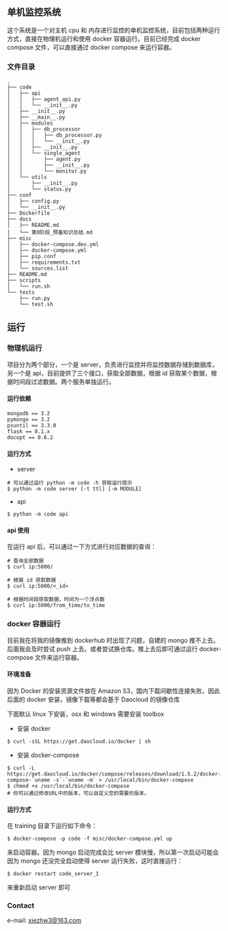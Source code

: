 ## 单机监控系统
这个系统是一个对主机 cpu 和 内存进行监控的单机监控系统，目前包括两种运行方式，直接在物理机运行和使用 docker 容器运行。目前已经完成 docker compose 文件，可以直接通过 docker compose 来运行容器。

### 文件目录

    .
    ├── code
    │   ├── api
    │   │   ├── agent_api.py
    │   │   └── __init__.py
    │   ├── __init__.py
    │   ├── __main__.py
    │   ├── modules
    │   │   ├── db_processor
    │   │   │   ├── db_processor.py
    │   │   │   └── __init__.py
    │   │   ├── __init__.py
    │   │   └── single_agent
    │   │       ├── agent.py
    │   │       ├── __init__.py
    │   │       └── monitor.py
    │   └── utils
    │       ├── __init__.py
    │       └── status.py
    ├── conf
    │   ├── config.py
    │   └── __init__.py
    ├── Dockerfile
    ├── docs
    │   ├── README.md
    │   └── 第0阶段_预备知识总结.md
    ├── misc
    │   ├── docker-compose.dev.yml
    │   ├── docker-compose.yml
    │   ├── pip.conf
    │   ├── requirements.txt
    │   └── sources.list
    ├── README.md
    ├── scripts
    │   └── run.sh
    └── tests
        ├── run.py
        └── test.sh

## 运行
### 物理机运行
项目分为两个部分，一个是 server，负责进行监控并将监控数据存储到数据库，另一个是 api，目前提供了三个接口，获取全部数据，根据 id 获取某个数据，根据时间段过滤数据。两个服务单独运行。

#### 运行依赖

    mongodb == 3.2
    pymongo == 3.2
    psuntil == 3.3.0
    flask == 0.1.x
    docopt == 0.6.2

#### 运行方式

* server
```
# 可以通过运行 python -m code -h 获取运行提示
$ python -m code server [-t ttl] [-m MODULE]
```

* api
```
$ python -m code api
```

#### api 使用
在运行 api 后，可以通过一下方式进行对应数据的查询：

```
# 查询全部数据
$ curl ip:5000/

# 根据 id 获取数据
$ curl ip:5000/<_id>

# 根据时间段获取数据，时间为一个浮点数
$ curl ip:5000/from_time/to_time
```

### docker 容器运行
目前我在将我的镜像推到 dockerhub 时出现了问题，自建的 mongo 推不上去。后面我会及时尝试 push 上去。或者尝试换仓库。推上去后即可通过运行 docker-compose 文件来运行容器。

#### 环境准备
因为 Docker 的安装资源文件放在 Amazon S3，国内下载间歇性连接失败，因此后面的 docker 安装，镜像下载等都会基于 Daocloud 的镜像仓库

下面默认 linux 下安装，osx 和 windows 需要安装 toolbox

* 安装 docker
```
$ curl -sSL https://get.daocloud.io/docker | sh
``` 
* 安装 docker-compose
```
$ curl -L https://get.daocloud.io/docker/compose/releases/download/1.5.2/docker-compose-`uname -s`-`uname -m` > /usr/local/bin/docker-compose
$ chmod +x /usr/local/bin/docker-compose
# 你可以通过修改URL中的版本，可以自定义您的需要的版本。
```

#### 运行方式
在 training 目录下运行如下命令：
```
$ docker-compose -p code -f misc/docker-compose.yml up
```
来启动容器。因为 mongo 启动完成会比 server 模块慢，所以第一次启动可能会因为 mongo 还没完全启动使得 server 运行失败，这时直接运行：
```
$ docker restart code_server_1
```
来重新启动 server 即可


### Contact

e-mail: xiezhw3@163.com
